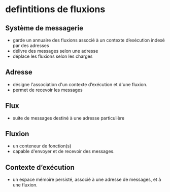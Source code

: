 # defintitions de fluxions

## Système de messagerie

+ garde un annuaire des fluxions associé à un contexte d’exécution indexé par des adresses
+ délivre des messages selon une adresse
+ déplace les fluxions selon les charges

## Adresse

+ désigne l'association d'un contexte d’exécution et d'une fluxion.
+ permet de recevoir les messages

## Flux

+ suite de messages destiné à une adresse particulière

## Fluxion

+ un conteneur de fonction(s)
+ capable d'envoyer et de recevoir des messages.

## Contexte d’exécution

+ un espace mémoire persisté, associé à une adresse de messages, et à une fluxion.
